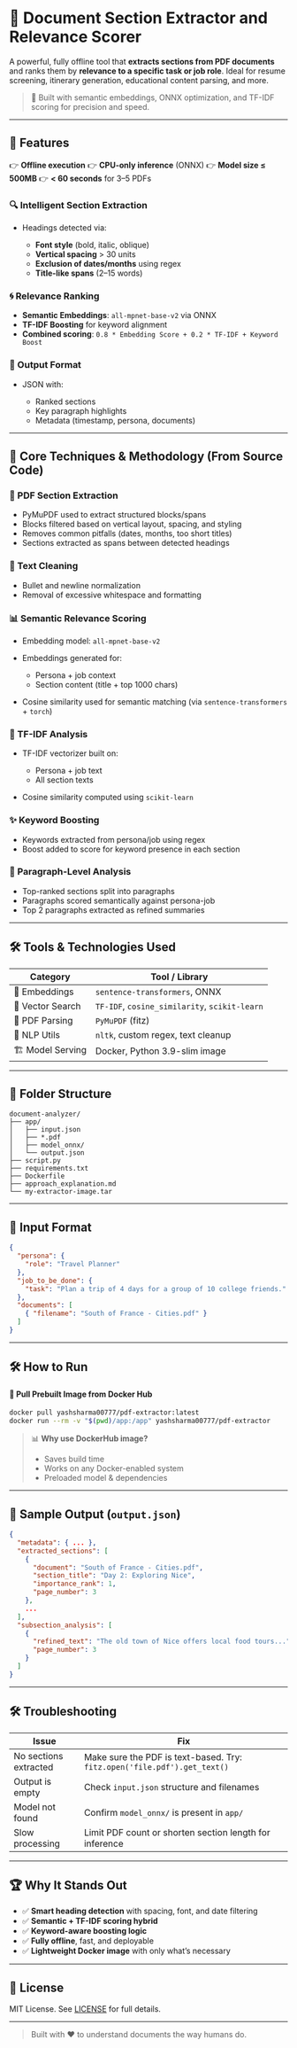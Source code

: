 # 🧠 Document Section Extractor and Relevance Scorer

A powerful, fully offline tool that **extracts sections from PDF documents** and ranks them by **relevance to a specific task or job role**. Ideal for resume screening, itinerary generation, educational content parsing, and more.

> 📍 Built with semantic embeddings, ONNX optimization, and TF-IDF scoring for precision and speed.

---

## 🚀 Features

👉 **Offline execution**
👉 **CPU-only inference** (ONNX)
👉 **Model size ≤ 500MB**
👉 **< 60 seconds** for 3–5 PDFs

### 🔍 Intelligent Section Extraction

* Headings detected via:

  * **Font style** (bold, italic, oblique)
  * **Vertical spacing** > 30 units
  * **Exclusion of dates/months** using regex
  * **Title-like spans** (2–15 words)

### 🌀 Relevance Ranking

* **Semantic Embeddings**: `all-mpnet-base-v2` via ONNX
* **TF-IDF Boosting** for keyword alignment
* **Combined scoring**: `0.8 * Embedding Score + 0.2 * TF-IDF + Keyword Boost`

### 📼 Output Format

* JSON with:

  * Ranked sections
  * Key paragraph highlights
  * Metadata (timestamp, persona, documents)

---

## 🧠 Core Techniques & Methodology (From Source Code)

### 🔖 PDF Section Extraction

* PyMuPDF used to extract structured blocks/spans
* Blocks filtered based on vertical layout, spacing, and styling
* Removes common pitfalls (dates, months, too short titles)
* Sections extracted as spans between detected headings

### 🧬 Text Cleaning

* Bullet and newline normalization
* Removal of excessive whitespace and formatting

### 📊 Semantic Relevance Scoring

* Embedding model: `all-mpnet-base-v2`
* Embeddings generated for:

  * Persona + job context
  * Section content (title + top 1000 chars)
* Cosine similarity used for semantic matching (via `sentence-transformers` + `torch`)

### 🔢 TF-IDF Analysis

* TF-IDF vectorizer built on:

  * Persona + job text
  * All section texts
* Cosine similarity computed using `scikit-learn`

### ✨ Keyword Boosting

* Keywords extracted from persona/job using regex
* Boost added to score for keyword presence in each section

### 📃 Paragraph-Level Analysis

* Top-ranked sections split into paragraphs
* Paragraphs scored semantically against persona-job
* Top 2 paragraphs extracted as refined summaries

---

## 🛠️ Tools & Technologies Used

| Category          | Tool / Library                                |
| ----------------- | --------------------------------------------- |
| 👾 Embeddings     | `sentence-transformers`, ONNX                 |
| 🔢 Vector Search  | `TF-IDF`, `cosine_similarity`, `scikit-learn` |
| 📄 PDF Parsing    | `PyMuPDF` (fitz)                              |
| 🔎 NLP Utils      | `nltk`, custom regex, text cleanup            |
| 🏗️ Model Serving | Docker, Python 3.9-slim image                 |

---

## 📅 Folder Structure

```
document-analyzer/
├── app/
│   ├── input.json
│   ├── *.pdf
│   ├── model_onnx/
│   └── output.json
├── script.py
├── requirements.txt
├── Dockerfile
├── approach_explanation.md
└── my-extractor-image.tar
```

---

## 🚪 Input Format

```json
{
  "persona": {
    "role": "Travel Planner"
  },
  "job_to_be_done": {
    "task": "Plan a trip of 4 days for a group of 10 college friends."
  },
  "documents": [
    { "filename": "South of France - Cities.pdf" }
  ]
}
```

---

## 🛠️ How to Run



#### 🚚 Pull Prebuilt Image from Docker Hub

```bash
docker pull yashsharma00777/pdf-extractor:latest
docker run --rm -v "$(pwd)/app:/app" yashsharma00777/pdf-extractor
```

> 📊 **Why use DockerHub image?**
>
> * Saves build time
> * Works on any Docker-enabled system
> * Preloaded model & dependencies

---

## 🔎 Sample Output (`output.json`)

```json
{
  "metadata": { ... },
  "extracted_sections": [
    {
      "document": "South of France - Cities.pdf",
      "section_title": "Day 2: Exploring Nice",
      "importance_rank": 1,
      "page_number": 3
    },
    ...
  ],
  "subsection_analysis": [
    {
      "refined_text": "The old town of Nice offers local food tours...",
      "page_number": 3
    }
  ]
}
```

---

## 🛠️ Troubleshooting

| Issue                 | Fix                                                                      |
| --------------------- | ------------------------------------------------------------------------ |
| No sections extracted | Make sure the PDF is text-based. Try: `fitz.open('file.pdf').get_text()` |
| Output is empty       | Check `input.json` structure and filenames                               |
| Model not found       | Confirm `model_onnx/` is present in `app/`                               |
| Slow processing       | Limit PDF count or shorten section length for inference                  |

---

## 🏆 Why It Stands Out

* ✅ **Smart heading detection** with spacing, font, and date filtering
* ✅ **Semantic + TF-IDF scoring hybrid**
* ✅ **Keyword-aware boosting logic**
* ✅ **Fully offline**, fast, and deployable
* ✅ **Lightweight Docker image** with only what’s necessary

---

## 📄 License

MIT License. See [LICENSE](LICENSE) for full details.

---

> Built with ❤️ to understand documents the way humans do.
